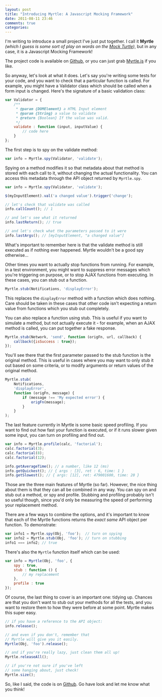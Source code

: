 ```yaml
---
layout: post
title: "Introducing Myrtle: A Javascript Mocking Framework"
date: 2011-08-11 23:46
comments: true
categories: 
---
```


I'm writing to introduce a small project I've just put together. I call it **Myrtle** *(which I guess is some sort of play on words on the [Mock Turtle](http://en.wikipedia.org/wiki/Mock_Turtle))*, but in any case, it is a Javascript Mocking Framework!

The project code is available on [Github][github], or you can just grab [Myrtle.js](https://raw.github.com/spadgos/myrtle/master/Myrtle.js) if you like.

So anyway, let's look at what it does. Let's say you're writing some tests for your code, and you want to check that a particular function is called. For example, you might have a Validator class which should be called when a form input is changed. Here's the signature of a basic validation class:

```javascript
var Validator = {
    /**
     * @param {DOMElement} a HTML Input element
     * @param {String} a value to validate
     * @return {Boolean} If the value was valid.
     */
    validate : function (input, inputValue) {
        // code here
    }
};
```

The first step is to spy on the validate method:

```javascript
var info = Myrtle.spy(Validator, 'validate');
```

Spying on a method modifies it so that metadata about that method is stored with each call to it, without changing the actual functionality. You can access this metadata through the API object returned by `Myrtle.spy`.

```javascript
var info = Myrtle.spy(Validator, 'validate');

$(myInputElement).val('a changed value').trigger('change');

// let's check that validate was called
info.callCount(); // 1

// and let's see what it returned
info.lastReturn(); // true

// and let's check what the parameters passed to it were
info.lastArgs(); // [myInputElement, "a changed value"]
```

What's important to remember here is that the validate method is still executed as if nothing ever happened. Myrtle wouldn't be a good spy otherwise...

Other times you want to actually stop functions from running. For example, in a test environment, you might want to suppress error messages which you're triggering on purpose, or to stop AJAX functions from executing. In these cases, you can stub out a function.

```javascript
Myrtle.stub(Notifications, 'displayError');
```

This replaces the `displayError` method with a function which does nothing. Care should be taken in these cases that other code isn't expecting a return value from functions which you stub out completely.

You can also replace a function using stub. This is useful if you want to simulate a method, but not actually execute it - for example, when an AJAX method is called, you can put together a fake response.

```javascript
Myrtle.stub(Network, 'send', function (origFn, url, callback) {
    callback({isSuccess : true});
});
```

You'll see there that the first parameter passed to the stub function is the original method. This is useful in cases where you may want to only stub it out based on some criteria, or to modify arguments or return values of the original method.

```javascript
Myrtle.stub(
    Notifications,
    'displayError',
    function (origFn, message) {
        if (message !== 'My expected error') {
            origFn(message);
        }
    }
);
```

The last feature currently in Myrtle is some basic speed profiling. If you want to find out how fast your function is executed, or if it runs slower given some input, you can turn on profiling and find out.

```javascript
var info = Myrtle.profile(calc, 'factorial');
calc.factorial(3);
calc.factorial(8);
calc.factorial(12);

info.getAverageTime(); // a number, like 12 (ms)
info.getQuickest(); // { args : [3], ret : 6, time: 1 }
info.getSlowest(); // { args: [12], ret: 479001600, time: 20 }
```

Those are the three main features of Myrtle (so far). However, the nice thing about them is that they can all be combined in any way. You can spy on and stub out a method, or spy and profile. Stubbing and profiling probably isn't so useful though, since you'd only be measuring the speed of performing your replacement method.

There are a few ways to combine the options, and it's important to know that each of the Myrtle functions returns the *exact same* API object per function. To demonstrate:

```javascript
var info1 = Myrtle.spy(Obj, 'foo');  // turn on spying
var info2 = Myrtle.stub(Obj, 'foo'); // turn on stubbing
info1 === info2; // true
```

There's also the `Myrtle` function itself which can be used:

```javascript
var info = Myrtle(Obj, 'foo', {
    spy : true,
    stub : function () {
        // my replacement
    },
    profile : true
});
```

Of course, the last thing to cover is an important one: tidying up. Chances are that you don't want to stub out your methods for all the tests, and you want to restore them to how they were before at some point. Myrtle makes this super easy.

```javascript
// if you have a reference to the API object:
info.release();

// and even if you don't, remember that
// Myrtle will give you it easily.
Myrtle(Obj, 'foo').release();

// and if you're really lazy, just clean them all up!
Myrtle.releaseAll();

// if you're not sure if you've left
// some hanging about, just check!
Myrtle.size();
```

So, like I said, the code is on [Github][github]. Go have look and let me know what you think!

[github]: https://github.com/spadgos/myrtle
